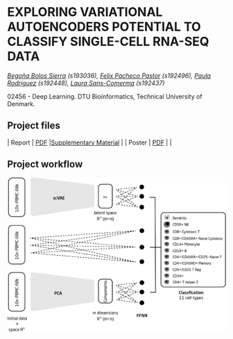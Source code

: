 # EXPLORING VARIATIONAL AUTOENCODERS POTENTIAL TO CLASSIFY SINGLE-CELL RNA-SEQ DATA

*[Begoña Bolos Sierra](mailto:193036@student.dtu.dk) (s193036), [Felix Pacheco Pastor](mailto:fepac@biosustain.dtu.dk) (s192496), [Paula Rodriguez](mailto:s192448@student.dtu.dk) (s192448), [Laura Sans-Comerma](mailto:laurasansc@gmail.com) (s192437)*

02456 - Deep Learning. DTU Bioinformatics, Technical University of Denmark. 

## Project files

| Report | [PDF](https://github.com/laurasansc/02456_scVAE/blob/main/docs/report/report_DL.pdf) |[Supplementary Material](https://github.com/laurasansc/02456_scVAE/blob/main/docs/report/supplementary.pdf) |
| Poster | [PDF](https://github.com/laurasansc/02456_scVAE/blob/main/docs/poster/scVAE_poster.pdf) |     |

## Project workflow

![workflow](./docs/workflow.png)
